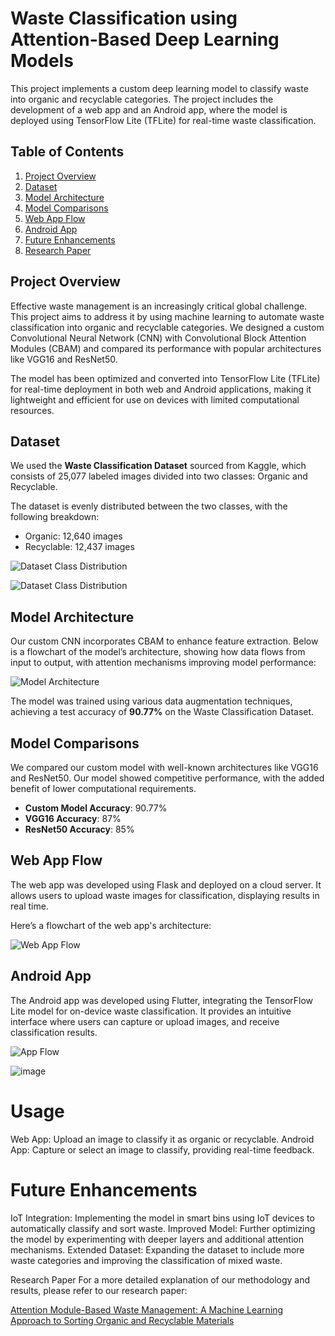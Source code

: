 # Waste Classification using Attention-Based Deep Learning Models

This project implements a custom deep learning model to classify waste into organic and recyclable categories. The project includes the development of a web app and an Android app, where the model is deployed using TensorFlow Lite (TFLite) for real-time waste classification.

## Table of Contents
1. [Project Overview](#project-overview)
2. [Dataset](#dataset)
3. [Model Architecture](#model-architecture)
4. [Model Comparisons](#model-comparisons)
5. [Web App Flow](#web-app-flow)
6. [Android App](#android-app)
7. [Future Enhancements](#future-enhancements)
8. [Research Paper](#research-paper)


## Project Overview
Effective waste management is an increasingly critical global challenge. This project aims to address it by using machine learning to automate waste classification into organic and recyclable categories. We designed a custom Convolutional Neural Network (CNN) with Convolutional Block Attention Modules (CBAM) and compared its performance with popular architectures like VGG16 and ResNet50.

The model has been optimized and converted into TensorFlow Lite (TFLite) for real-time deployment in both web and Android applications, making it lightweight and efficient for use on devices with limited computational resources.

## Dataset
We used the **Waste Classification Dataset** sourced from Kaggle, which consists of 25,077 labeled images divided into two classes: Organic and Recyclable.

The dataset is evenly distributed between the two classes, with the following breakdown:

- Organic: 12,640 images
- Recyclable: 12,437 images

![Dataset Class Distribution](https://github.com/user-attachments/assets/e6621ada-3d93-43b4-b157-b57322a9615e)

![Dataset Class Distribution](https://github.com/user-attachments/assets/a3d2b917-031e-4358-a05b-e51199749b45)


## Model Architecture
Our custom CNN incorporates CBAM to enhance feature extraction. Below is a flowchart of the model’s architecture, showing how data flows from input to output, with attention mechanisms improving model performance:

![Model Architecture](https://github.com/user-attachments/assets/f281bab9-8be2-498b-9b63-46796ac2fde3)

The model was trained using various data augmentation techniques, achieving a test accuracy of **90.77%** on the Waste Classification Dataset.

## Model Comparisons
We compared our custom model with well-known architectures like VGG16 and ResNet50. Our model showed competitive performance, with the added benefit of lower computational requirements.

- **Custom Model Accuracy**: 90.77%
- **VGG16 Accuracy**: 87%
- **ResNet50 Accuracy**: 85%


## Web App Flow
The web app was developed using Flask and deployed on a cloud server. It allows users to upload waste images for classification, displaying results in real time.

Here’s a flowchart of the web app's architecture:

![Web App Flow](https://github.com/user-attachments/assets/bfe07187-ff95-4b32-9f73-50c95e3d2660)

## Android App
The Android app was developed using Flutter, integrating the TensorFlow Lite model for on-device waste classification. It provides an intuitive interface where users can capture or upload images, and receive classification results.

![App Flow](https://github.com/user-attachments/assets/0f740295-41e6-4d75-b3f5-d2a48ac8c09c)

![image](https://github.com/user-attachments/assets/554dabae-74ab-4673-934e-b4f97556137a)



# Usage
Web App: Upload an image to classify it as organic or recyclable.
Android App: Capture or select an image to classify, providing real-time feedback.

# Future Enhancements
IoT Integration: Implementing the model in smart bins using IoT devices to automatically classify and sort waste.
Improved Model: Further optimizing the model by experimenting with deeper layers and additional attention mechanisms.
Extended Dataset: Expanding the dataset to include more waste categories and improving the classification of mixed waste.



Research Paper
For a more detailed explanation of our methodology and results, please refer to our research paper:

[Attention Module-Based Waste Management: A Machine Learning Approach to Sorting Organic and Recyclable Materials](https://ieeexplore.ieee.org/document/10393702)
